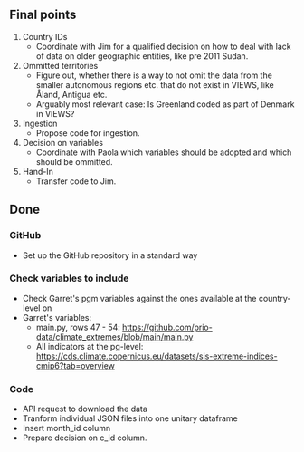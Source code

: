 ## Final points
1. Country IDs
    + Coordinate with Jim for a qualified decision on how to deal with lack of data on older geographic entities, like pre 2011 Sudan.
2. Ommitted territories
    + Figure out, whether there is a way to not omit the data from the smaller autonomous regions etc. that do not exist in VIEWS, like Åland, Antigua etc.
    + Arguably most relevant case: Is Greenland coded as part of Denmark in VIEWS?
3. Ingestion
    + Propose code for ingestion.
4. Decision on variables
    + Coordinate with Paola which variables should be adopted and which should be ommitted.
4. Hand-In
    + Transfer code to Jim.


## Done

### GitHub
+ Set up the GitHub repository in a standard way

### Check variables to include
+ Check Garret's pgm variables against the ones available at the country-level on
+ Garret's variables:
  + main.py, rows 47 - 54: https://github.com/prio-data/climate_extremes/blob/main/main.py
  + All indicators at the pg-level: https://cds.climate.copernicus.eu/datasets/sis-extreme-indices-cmip6?tab=overview

### Code
+ API request to download the data
+ Tranform individual JSON files into one unitary dataframe
+ Insert month_id column
+ Prepare decision on c_id column.
